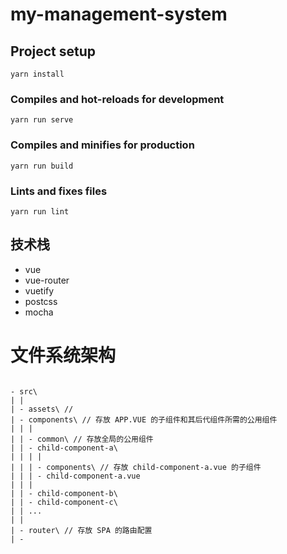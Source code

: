 # my-management-system

## Project setup
```
yarn install
```

### Compiles and hot-reloads for development
```
yarn run serve
```

### Compiles and minifies for production
```
yarn run build
```

### Lints and fixes files
```
yarn run lint
```

## 技术栈
* vue
* vue-router
* vuetify
* postcss
* mocha

# 文件系统架构
```

- src\
| |
| - assets\ //
| - components\ // 存放 APP.VUE 的子组件和其后代组件所需的公用组件
| | |
| | - common\ // 存放全局的公用组件
| | - child-component-a\
| | | |
| | | - components\ // 存放 child-component-a.vue 的子组件
| | | - child-component-a.vue
| | |
| | - child-component-b\
| | - child-component-c\
| | ...
| |
| - router\ // 存放 SPA 的路由配置
| - 

```